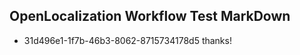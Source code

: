 ## OpenLocalization Workflow Test MarkDown
* 31d496e1-1f7b-46b3-8062-8715734178d5 thanks!

<!--HONumber=Oct16_HO3-->


